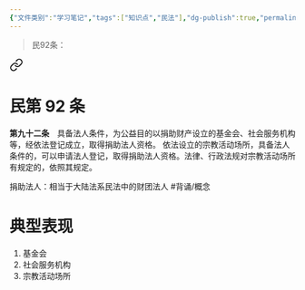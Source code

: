```yaml
---
{"文件类别":"学习笔记","tags":["知识点","民法"],"dg-publish":true,"permalink":"/学习笔记studyup/知识点cheese/捐助法人/","dgPassFrontmatter":true,"created":"2024-10-27T13:57:11.623+08:00","updated":"2024-10-27T13:57:18.510+08:00"}
---
```


>民92条：
<div class="transclusion internal-embed is-loaded"><a class="markdown-embed-link" href="////#t92" aria-label="Open link"><svg xmlns="http://www.w3.org/2000/svg" width="24" height="24" viewBox="0 0 24 24" fill="none" stroke="currentColor" stroke-width="2" stroke-linecap="round" stroke-linejoin="round" class="svg-icon lucide-link"><path d="M10 13a5 5 0 0 0 7.54.54l3-3a5 5 0 0 0-7.07-7.07l-1.72 1.71"></path><path d="M14 11a5 5 0 0 0-7.54-.54l-3 3a5 5 0 0 0 7.07 7.07l1.71-1.71"></path></svg></a><div class="markdown-embed">

<div class="markdown-embed-title">

# 民第 92 条

</div>


**第九十二条**　具备法人条件，为公益目的以捐助财产设立的基金会、社会服务机构等，经依法登记成立，取得捐助法人资格。
依法设立的宗教活动场所，具备法人条件的，可以申请法人登记，取得捐助法人资格。法律、行政法规对宗教活动场所有规定的，依照其规定。 

</div></div>


捐助法人：相当于大陆法系民法中的财团法人 #背诵/概念 
# 典型表现
1. 基金会
2. 社会服务机构
3. 宗教活动场所